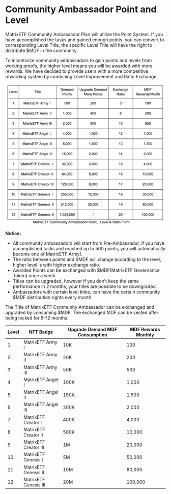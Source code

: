 # Community Ambassador Point and Level

MatrixETF Community Ambassador Plan will utilize the Point System. If you have accomplished the tasks and gained enough points, you can convert to corresponding Level Title, the specific Level Title will have the right to distribute $MDF in the community.

To incentivize community ambassadors to gain points and levels from working proofs, the higher level means you will be awarded with more rewards. We have decided to provide users with a more competitive rewarding system by combining Level Improvement and Ratio Exchange.

![Point/Level/Ratio Form](<../../.gitbook/assets/MatrixETFAmbassadorPointLeverRatio.png>)

**Notice:**

* All community ambassadors will start from Pre-Ambassador, if you have accomplished tasks and reached up to 500 points, you will automatically become one of MatrixETF ArmyⅠ.
* The ratio between points and $MDF will change according to the level, higher level is with higher exchange ratio.
* Awarded Points can be exchanged with $MDF(MatrixETF Governance Token) once a week.
* Titles can be upgraded, however if you don’t keep the same performance in 2 months, your titles are possible to be downgraded.
* Ambassadors with certain level titles, can have the certain community $MDF distribution rights every month.

The Title of MatrixETF Community Ambassador can be exchanged and upgraded by consuming $MDF. The exchanged MDF can be vested after being locked for 6–12 months.

| Level | NFT Badge           | Upgrade Demand MDF Consumption | MDF Rewards Monthly |
| ----- | ------------------- | ------------------------------ | ------------------- |
| 1     | MatrixETF Army Ⅰ    | 10K                            | 100                 |
| 2     | MatrixETF Army Ⅱ    | 20K                            | 200                 |
| 3     | MatrixETF Army Ⅲ    | 50K                            | 500                 |
| 4     | MatrixETF Angel Ⅰ   | 100K                           | 1,000               |
| 5     | MatrixETF Angel Ⅱ   | 150K                           | 1,500               |
| 6     | MatrixETF Angel Ⅲ   | 200K                           | 2,000               |
| 7     | MatrixETF Creator Ⅰ | 400K                           | 4,000               |
| 8     | MatrixETF Creator Ⅱ | 500K                           | 10,000              |
| 9     | MatrixETF Creator Ⅲ | 1M                             | 20,000              |
| 10    | MatrixETF Genesis Ⅰ | 5M                             | 50,000              |
| 11    | MatrixETF Genesis Ⅱ | 10M                            | 80,000              |
| 12    | MatrixETF Genesis Ⅲ | 20M                            | 100,000             |

